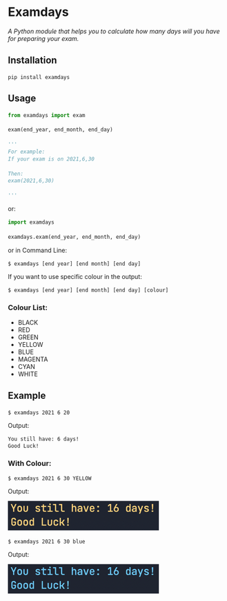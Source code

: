 # Examdays

*A Python module that helps you to calculate how many days will you have for preparing your exam.*


## Installation

```shell
pip install examdays
```

## Usage

```python
from examdays import exam

exam(end_year, end_month, end_day)

'''
For example:
If your exam is on 2021,6,30

Then:
exam(2021,6,30)

'''

```

or:

```python
import examdays

examdays.exam(end_year, end_month, end_day)

```

or in Command Line:

```shell
$ examdays [end year] [end month] [end day] 
```

If you want to use specific colour in the output:

```shell
$ examdays [end year] [end month] [end day] [colour]
```

### Colour List:

+ BLACK
+ RED 
+ GREEN 
+ YELLOW 
+ BLUE 
+ MAGENTA
+ CYAN
+ WHITE 


## Example

```shell
$ examdays 2021 6 20
```

Output:
```shell
You still have: 6 days!
Good Luck! 
```

### With Colour:

```shell
$ examdays 2021 6 30 YELLOW
```
Output:

![Yellow](./yellow.png)

```shell
$ examdays 2021 6 30 blue
```

Output:

![Blue](./blue.png)

